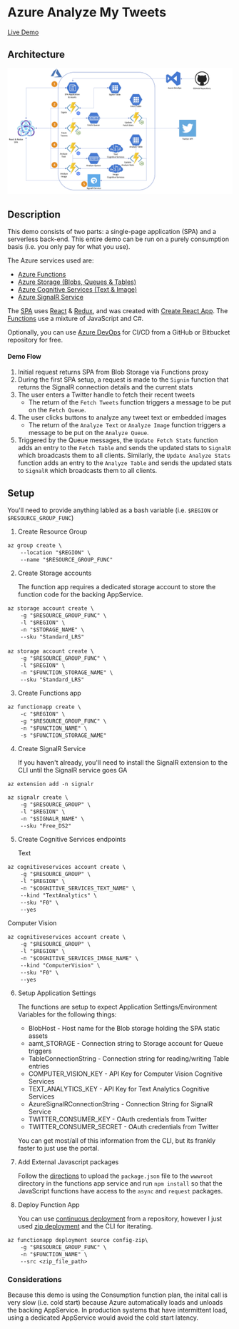# Azure Analyze My Tweets

[Live Demo](https://aamt.app)

## Architecture
![alt text](https://github.com/davemurphysf/aamt-spa/raw/master/aamt-diagram.png "aamt diagram")

## Description
This demo consists of two parts: a single-page application (SPA) and a serverless back-end.  This entire demo can be run on a purely consumption basis (i.e. you only pay for what you use).

The Azure services used are:
* [Azure Functions](https://azure.microsoft.com/en-us/services/functions/)
* [Azure Storage (Blobs, Queues & Tables)](https://azure.microsoft.com/en-us/services/storage/)
* [Azure Cognitive Services (Text & Image)](https://azure.microsoft.com/en-us/services/cognitive-services/)
* [Azure SignalR Service](https://azure.microsoft.com/en-us/services/signalr-service/)

The [SPA](https://github.com/davemurphysf/aamt-spa) uses [React](https://reactjs.org) & [Redux](https://redux.js.org/), and was created with [Create React App](https://github.com/facebook/create-react-app).  The [Functions](https://github.com/davemurphysf/aamt-functions) use a mixture of JavaScript and C#.

Optionally, you can use [Azure DevOps](https://azure.microsoft.com/en-us/services/devops/) for CI/CD from a GitHub or Bitbucket repository for free.
#### Demo Flow
1. Initial request returns SPA from Blob Storage via Functions proxy
2. During the first SPA setup, a request is made to the ```Signin``` function that returns the SignalR connection details and the current stats
3. The user enters a Twitter handle to fetch their recent tweets
   * The return of the ```Fetch Tweets``` function triggers a message to be put on the ```Fetch Queue```.
4. The user clicks buttons to analyze any tweet text or embedded images
   * The return of the ```Analyze Text``` or ```Analyze Image``` function triggers a message to be put on the ```Analyze Queue```.
5. Triggered by the Queue messages, the ```Update Fetch Stats``` function adds an entry to the ```Fetch Table``` and sends the updated stats to ```SignalR``` which broadcasts them to all clients.  Similarly, the ```Update Analyze Stats``` function adds an entry to the ```Analyze Table``` and sends the updated stats to ```SignalR``` which broadcasts them to all clients.

## Setup

You'll need to provide anything labled as a bash variable (i.e. ```$REGION``` or ```$RESOURCE_GROUP_FUNC```)

1. Create Resource Group
```
az group create \
    --location "$REGION" \
    --name "$RESOURCE_GROUP_FUNC"
```

2. Create Storage accounts

   The function app requires a dedicated storage account to store the function code for the backing AppService.
```
az storage account create \
    -g "$RESOURCE_GROUP_FUNC" \
    -l "$REGION" \
    -n "$STORAGE_NAME" \
    --sku "Standard_LRS"

az storage account create \
    -g "$RESOURCE_GROUP_FUNC" \
    -l "$REGION" \
    -n "$FUNCTION_STORAGE_NAME" \
    --sku "Standard_LRS"
```

3. Create Functions app
```
az functionapp create \
    -c "$REGION" \
    -g "$RESOURCE_GROUP_FUNC" \
    -n "$FUNCTION_NAME" \
    -s "$FUNCTION_STORAGE_NAME"
```

4. Create SignalR Service

   If you haven't already, you'll need to install the SignalR extension to the CLI until the SignalR service goes GA
```
az extension add -n signalr
```
```
az signalr create \
    -g "$RESOURCE_GROUP" \
    -l "$REGION" \
    -n "$SIGNALR_NAME" \
    --sku "Free_DS2"
```

5. Create Cognitive Services endpoints

   Text
```
az cognitiveservices account create \
    -g "$RESOURCE_GROUP" \
    -l "$REGION" \
    -n "$COGNITIVE_SERVICES_TEXT_NAME" \
    --kind "TextAnalytics" \
    --sku "F0" \
    --yes
```

   Computer Vision
```
az cognitiveservices account create \
    -g "$RESOURCE_GROUP" \
    -l "$REGION" \
    -n "$COGNITIVE_SERVICES_IMAGE_NAME" \
    --kind "ComputerVision" \
    --sku "F0" \
    --yes
```

6. Setup Application Settings

   The functions are setup to expect Application Settings/Environment Variables for the following things:

   * BlobHost - Host name for the Blob storage holding the SPA static assets
   * aamt_STORAGE - Connection string to Storage account for Queue triggers   
   * TableConnectionString - Connection string for reading/writing Table entries
   * COMPUTER_VISION_KEY - API Key for Computer Vision Cognitive Services
   * TEXT_ANALYTICS_KEY - API Key for Text Analytics Cognitive Services
   * AzureSignalRConnectionString - Connection String for SignalR Service
   * TWITTER_CONSUMER_KEY - OAuth credentials from Twitter
   * TWITTER_CONSUMER_SECRET - OAuth credentials from Twitter

    You can get most/all of this information from the CLI, but its frankly faster to just use the portal.

7. Add External Javascript packages

   Follow the [directions](https://docs.microsoft.com/en-us/azure/azure-functions/functions-reference-node#node-version-and-package-management) to upload the ```package.json``` file to the ```wwwroot``` directory in the functions app service and run ```npm install``` so that the JavaScript functions have access to the ```async``` and ```request``` packages.

8. Deploy Function App

    You can use [continuous deployment](https://docs.microsoft.com/en-us/azure/azure-functions/functions-continuous-deployment) from a repository, however I just used [zip deployment](https://docs.microsoft.com/en-us/azure/azure-functions/deployment-zip-push) and the CLI for iterating.
```
az functionapp deployment source config-zip\
    -g "$RESOURCE_GROUP_FUNC" \
    -n "$FUNCTION_NAME" \
    --src <zip_file_path>
```

### Considerations
Because this demo is using the Consumption function plan, the inital call is very slow (i.e. cold start) because Azure automatically loads and unloads the backing AppService.  In production systems that have intermittent load, using a dedicated AppService would avoid the cold start latency.
